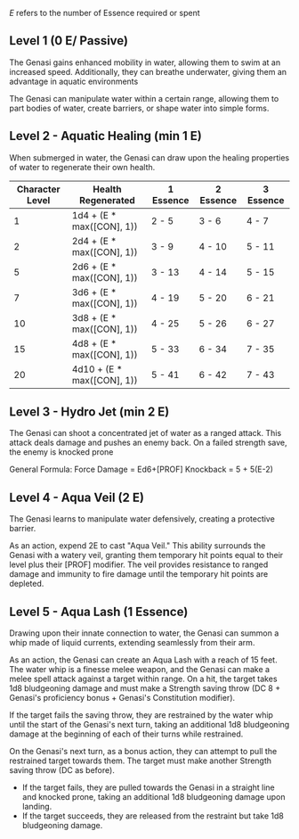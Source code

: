*E* refers to the number of Essence required or spent
## Level 1 (0 E/ Passive)
The Genasi gains enhanced mobility in water, allowing them to swim at an increased speed. 
Additionally, they can breathe underwater, giving them an advantage in aquatic environments

The Genasi can manipulate water within a certain range, allowing them to part bodies of water, create barriers, or shape water into simple forms.

## Level 2 - Aquatic Healing (min 1 E)
When submerged in water, the Genasi can draw upon the healing properties of water to regenerate their own health.

| Character Level | Health Regenerated | 1 Essence | 2 Essence | 3 Essence |
| ---- | ---- | ---- | ---- | ---- |
| 1 | 1d4 + (E * max(\[CON\], 1)) | 2 - 5 | 3 - 6 | 4 - 7 |
| 2 | 2d4 + (E * max(\[CON\], 1)) | 3 - 9 | 4 - 10 | 5 - 11 |
| 5 | 2d6 + (E * max(\[CON\], 1)) | 3 - 13 | 4 - 14 | 5 - 15 |
| 7 | 3d6 + (E * max(\[CON\], 1)) | 4 - 19 | 5 - 20 | 6 - 21 |
| 10 | 3d8 + (E * max(\[CON\], 1)) | 4 - 25 | 5 - 26 | 6 - 27 |
| 15 | 4d8 + (E * max(\[CON\], 1)) | 5 - 33 | 6 - 34 | 7 - 35 |
| 20 | 4d10 + (E * max(\[CON\], 1)) | 5 - 41 | 6 - 42 | 7 - 43 |

## Level 3 - Hydro Jet (min 2 E)
The Genasi can shoot a concentrated jet of water as a ranged attack. This attack deals damage and pushes an enemy back. On a failed strength save, the enemy is knocked prone

General Formula:
Force Damage = Ed6+\[PROF\]
Knockback = 5 + 5(E-2)


## Level 4 - Aqua Veil (2 E)
The Genasi learns to manipulate water defensively, creating a protective barrier.

As an action, expend 2E to cast "Aqua Veil." This ability surrounds the Genasi with a watery veil, granting them temporary hit points equal to their level plus their \[PROF\] modifier. The veil provides resistance to ranged damage and immunity to fire damage until the temporary hit points are depleted.

## Level 5 - Aqua Lash (1 Essence)
Drawing upon their innate connection to water, the Genasi can summon a whip made of liquid currents, extending seamlessly from their arm.

As an action, the Genasi can create an Aqua Lash with a reach of 15 feet. The water whip is a finesse melee weapon, and the Genasi can make a melee spell attack against a target within range. On a hit, the target takes 1d8 bludgeoning damage and must make a Strength saving throw (DC 8 + Genasi's proficiency bonus + Genasi's Constitution modifier).

If the target fails the saving throw, they are restrained by the water whip until the start of the Genasi's next turn, taking an additional 1d8 bludgeoning damage at the beginning of each of their turns while restrained.

On the Genasi's next turn, as a bonus action, they can attempt to pull the restrained target towards them. The target must make another Strength saving throw (DC as before).
- If the target fails, they are pulled towards the Genasi in a straight line and knocked prone, taking an additional 1d8 bludgeoning damage upon landing.
- If the target succeeds, they are released from the restraint but take 1d8 bludgeoning damage.